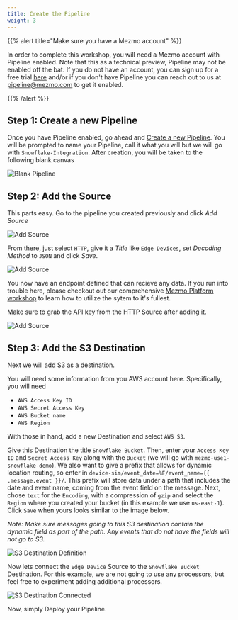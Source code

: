 ```yaml
---
title: Create the Pipeline
weight: 3
---
```


{{% alert title="Make sure you have a Mezmo account" %}}

In order to complete this workshop, you will need a Mezmo account with Pipeline enabled.  Note that this as a technical preview, Pipeline may not be enabled off the bat.  If you do not have an account, you can sign up for a free trial [here](https://app.mezmo.com/signup) and/or if you don't have Pipeline you can reach out to us at [pipeline@mezmo.com](mailto:pipeline@mezmo.com) to get it enabled.

{{% /alert %}}

## Step 1: Create a new Pipeline

Once you have Pipeline enabled, go ahead and [Create a new Pipeline](https://app.mezmo.com/pipelines/pipeline/new).  You will be prompted to name your Pipeline, call it what you will but we will go with `Snowflake-Integration`.  After creation, you will be taken to the following blank canvas

![Blank Pipeline](../images/pipeline_blank.png)


## Step 2: Add the Source

This parts easy.  Go to the pipeline you created previously and click *Add Source*

![Add Source](../images/add_sources_1.png)

From there, just select `HTTP`, give it a *Title* like `Edge Devices`, set *Decoding Method* to `JSON` and click *Save*.

![Add Source](../images/add_sources_2.png)

You now have an endpoint defined that can recieve any data.  If you run into trouble here, please checkout out our comprehensive [Mezmo Platform workshop](/pet-clinic/) to learn how to utilize the sytem to it's fullest.

Make sure to grab the API key from the HTTP Source after adding it.

![Add Source](../images/add_sources_3.png)

## Step 3: Add the S3 Destination

Next we will add S3 as a destination. 

You will need some information from you AWS account here.  Specifically, you will need

* `AWS Access Key ID`
* `AWS Secret Access Key`
* `AWS Bucket name`
* `AWS Region`

With those in hand, add a new Destination and select `AWS S3`.

Give this Destination the title `Snowflake Bucket`. Then, enter your `Access Key ID` and `Secret Access Key` along with the `Bucket` (we will go with `mezmo-use1-snowflake-demo`).  We also want to give a prefix that allows for dynamic location routing, so enter in `device-sim/event_date=%F/event_name={{ .message.event }}/`.  This prefix will store data under a path that includes the date and event name, coming from the event field on the message.  Next, chose `text` for the `Encoding`, with a compression of `gzip` and select the `Region` where you created your bucket (in this example we use `us-east-1`).  Click `Save` when yours looks similar to the image below.

*Note: Make sure messages going to this S3 destination contain the dynamic field as part of the path.  Any events that do not have the fields will not go to S3.*

![S3 Destination Definition](../images/add_destination_1.png)

Now lets connect the `Edge Device` Source to the `Snowflake Bucket` Destination.  For this example, we are not going to use any processors, but feel free to experiment adding additional processors.

![S3 Destination Connected](../images/s3_connected.png)

Now, simply Deploy your Pipeline.